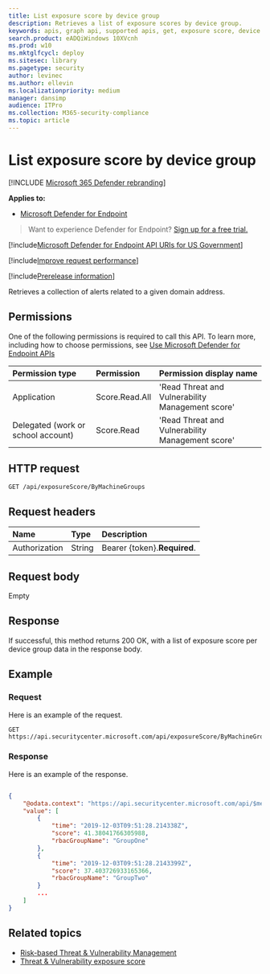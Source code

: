 ```yaml
---
title: List exposure score by device group
description: Retrieves a list of exposure scores by device group.
keywords: apis, graph api, supported apis, get, exposure score, device group, device group exposure score
search.product: eADQiWindows 10XVcnh
ms.prod: w10
ms.mktglfcycl: deploy
ms.sitesec: library
ms.pagetype: security
author: levinec
ms.author: ellevin
ms.localizationpriority: medium
manager: dansimp
audience: ITPro
ms.collection: M365-security-compliance 
ms.topic: article
---
```


# List exposure score by device group

[!INCLUDE [Microsoft 365 Defender rebranding](../../includes/microsoft-defender.md)]

**Applies to:**
- [Microsoft Defender for Endpoint](https://go.microsoft.com/fwlink/p/?linkid=2154037)

> Want to experience Defender for Endpoint? [Sign up for a free trial.](https://www.microsoft.com/microsoft-365/windows/microsoft-defender-atp?ocid=docs-wdatp-exposedapis-abovefoldlink) 

[!include[Microsoft Defender for Endpoint API URIs for US Government](../../includes/microsoft-defender-api-usgov.md)]

[!include[Improve request performance](../../includes/improve-request-performance.md)]

[!include[Prerelease information](../../includes/prerelease.md)]

Retrieves a collection of alerts related to a given domain address.

## Permissions

One of the following permissions is required to call this API. To learn more, including how to choose permissions, see [Use Microsoft Defender for Endpoint APIs](apis-intro.md)

Permission type |   Permission  |   Permission display name
:---|:---|:---
Application | Score.Read.All | 'Read Threat and Vulnerability Management score'
Delegated (work or school account) | Score.Read | 'Read Threat and Vulnerability Management score'

## HTTP request

```
GET /api/exposureScore/ByMachineGroups
```

## Request headers

| Name        | Type | Description
|:--------------|:-------|:--------------|
| Authorization | String | Bearer {token}.**Required**.

## Request body

Empty

## Response

If successful, this method returns 200 OK, with a list of exposure score per device group data in the response body.

## Example

### Request

Here is an example of the request.

```
GET https://api.securitycenter.microsoft.com/api/exposureScore/ByMachineGroups
```

### Response

Here is an example of the response.

```json

{
    "@odata.context": "https://api.securitycenter.microsoft.com/api/$metadata#ExposureScore",
    "value": [
        {
            "time": "2019-12-03T09:51:28.214338Z",
            "score": 41.38041766305988,
            "rbacGroupName": "GroupOne"
        },
        {
            "time": "2019-12-03T09:51:28.2143399Z",
            "score": 37.403726933165366,
            "rbacGroupName": "GroupTwo"
        }
		...
    ]
}
```

## Related topics

- [Risk-based Threat & Vulnerability Management](https://docs.microsoft.com/windows/security/threat-protection/microsoft-defender-atp/next-gen-threat-and-vuln-mgt)
- [Threat & Vulnerability exposure score](https://docs.microsoft.com/windows/security/threat-protection/microsoft-defender-atp/tvm-exposure-score)
